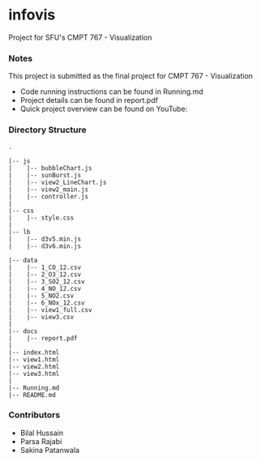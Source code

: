 # infovis
Project for SFU's CMPT 767 - Visualization 

### Notes
This project is submitted as the final project for CMPT 767 - Visualization
- Code running instructions can be found in Running.md
- Project details can be found in report.pdf
- Quick project overview can be found on YouTube: 

### Directory Structure
    .
                                             
    |-- js                        
    |    |-- bubbleChart.js
    |    |-- sunBurst.js
    |    |-- view2_LineChart.js
    |    |-- view2_main.js
    |    |-- controller.js
    |
    |-- css
    |    |-- style.css
    |
    |-- lb
    |    |-- d3v5.min.js
    |    |-- d3v6.min.js

    |-- data                                          
    |    |-- 1_CO_12.csv
    |    |-- 2_O3_12.csv     
    |    |-- 3_SO2_12.csv
    |    |-- 4_NO_12.csv
    |    |-- 5_NO2.csv
    |    |-- 6_NOx_12.csv
    |    |-- view1_full.csv
    |    |-- view3.csv
    |
    |-- docs
    |    |-- report.pdf
    |
    |-- index.html
    |-- view1.html
    |-- view2.html
    |-- view3.html
    |
    |-- Running.md
    |-- README.md

### Contributors
- Bilal Hussain
- Parsa Rajabi
- Sakina Patanwala

